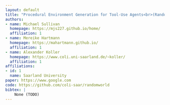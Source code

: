 ```yaml
---
layout: default
title: "Procedural Environment Generation for Tool-Use Agents<br>(RandomWorld)"
authors:
- name: Michael Sullivan
  homepage: https://mjs227.github.io/home/
  affiliation: 1
- name: Mereike Hartmann
  homepage: https://mahartmann.github.io/
  affiliation: 1
- name: Alexander Koller
  homepage: https://www.coli.uni-saarland.de/~koller/
  affiliation: 1
affiliations:
- id: 1
  name: Saarland University
paper: https://www.google.com
code: https://github.com/coli-saar/randomworld
bibtex: |
    None (TODO)
---
```

